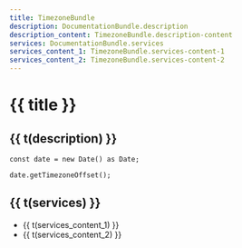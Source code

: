 ```yaml
---
title: TimezoneBundle
description: DocumentationBundle.description
description_content: TimezoneBundle.description-content
services: DocumentationBundle.services
services_content_1: TimezoneBundle.services-content-1
services_content_2: TimezoneBundle.services-content-2
---
```


# {{ title }}

## {{ t(description) }}

<p v-html="t(description_content)" />

```
const date = new Date() as Date;

date.getTimezoneOffset();
```

## {{ t(services) }}

- {{ t(services_content_1) }}
- {{ t(services_content_2) }}

<i18n src="@Bundles/DocumentationBundle/Locales/Documentation.locales.json"></i18n>
<i18n src="@Bundles/TimezoneBundle/Locales/Timezone.locales.json"></i18n>

<script setup lang="ts">
import { useI18n } from 'vue-i18n'

const { t } = useI18n()
</script>
